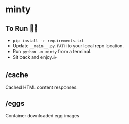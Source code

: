 # minty 

## To Run 🏃‍♂️
- `pip install -r requirements.txt`
- Update `__main__.py.PATH` to your local repo location.
- Run `python -m minty` from a terminal.
- Sit back and enjoy.☕

## /cache
Cached HTML content responses.

## /eggs
Container downloaded egg images
